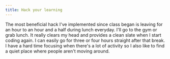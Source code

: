 ```yaml
---
title: Hack your learning
---
```


The most beneficial hack I've implemented since class began is leaving for an hour to an hour and a half during lunch everyday. I'll go to the gym or grab lunch. It really clears my head and provides a clean slate when I start coding again. I can easily go for three or four hours straight after that break. I have a hard time focusing when there's a lot of activity so I also like to find a quiet place where people aren't moving around.